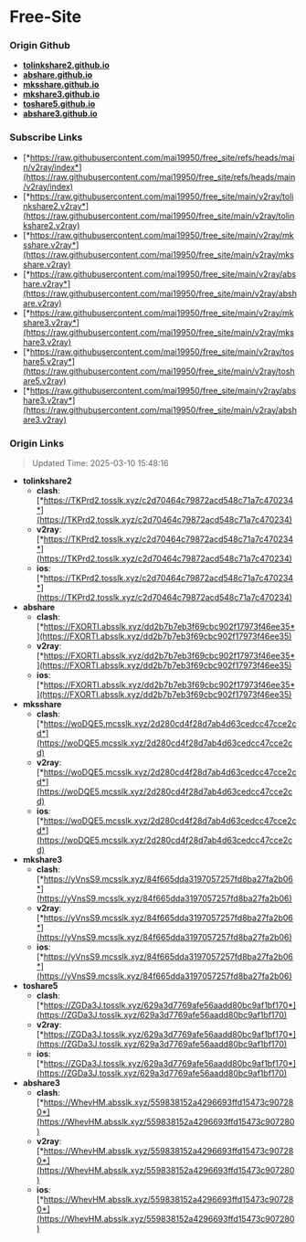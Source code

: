 # Free-Site

### Origin Github

- [**tolinkshare2.github.io**](https://github.com/tolinkshare2/tolinkshare2.github.io)
- [**abshare.github.io**](https://github.com/abshare/abshare.github.io)
- [**mksshare.github.io**](https://github.com/mksshare/mksshare.github.io)
- [**mkshare3.github.io**](https://github.com/mkshare3/mkshare3.github.io)
- [**toshare5.github.io**](https://github.com/toshare5/toshare5.github.io)
- [**abshare3.github.io**](https://github.com/abshare3/abshare3.github.io)

### Subscribe Links

- [*https://raw.githubusercontent.com/mai19950/free_site/refs/heads/main/v2ray/index*](https://raw.githubusercontent.com/mai19950/free_site/refs/heads/main/v2ray/index)
- [*https://raw.githubusercontent.com/mai19950/free_site/main/v2ray/tolinkshare2.v2ray*](https://raw.githubusercontent.com/mai19950/free_site/main/v2ray/tolinkshare2.v2ray)
- [*https://raw.githubusercontent.com/mai19950/free_site/main/v2ray/mksshare.v2ray*](https://raw.githubusercontent.com/mai19950/free_site/main/v2ray/mksshare.v2ray)
- [*https://raw.githubusercontent.com/mai19950/free_site/main/v2ray/abshare.v2ray*](https://raw.githubusercontent.com/mai19950/free_site/main/v2ray/abshare.v2ray)
- [*https://raw.githubusercontent.com/mai19950/free_site/main/v2ray/mkshare3.v2ray*](https://raw.githubusercontent.com/mai19950/free_site/main/v2ray/mkshare3.v2ray)
- [*https://raw.githubusercontent.com/mai19950/free_site/main/v2ray/toshare5.v2ray*](https://raw.githubusercontent.com/mai19950/free_site/main/v2ray/toshare5.v2ray)
- [*https://raw.githubusercontent.com/mai19950/free_site/main/v2ray/abshare3.v2ray*](https://raw.githubusercontent.com/mai19950/free_site/main/v2ray/abshare3.v2ray)

### Origin Links

> Updated Time: 2025-03-10 15:48:16

- **tolinkshare2**
  - **clash**: [*https://TKPrd2.tosslk.xyz/c2d70464c79872acd548c71a7c470234*](https://TKPrd2.tosslk.xyz/c2d70464c79872acd548c71a7c470234)
  - **v2ray**: [*https://TKPrd2.tosslk.xyz/c2d70464c79872acd548c71a7c470234*](https://TKPrd2.tosslk.xyz/c2d70464c79872acd548c71a7c470234)
  - **ios**: [*https://TKPrd2.tosslk.xyz/c2d70464c79872acd548c71a7c470234*](https://TKPrd2.tosslk.xyz/c2d70464c79872acd548c71a7c470234)
- **abshare**
  - **clash**: [*https://FXORTI.absslk.xyz/dd2b7b7eb3f69cbc902f17973f46ee35*](https://FXORTI.absslk.xyz/dd2b7b7eb3f69cbc902f17973f46ee35)
  - **v2ray**: [*https://FXORTI.absslk.xyz/dd2b7b7eb3f69cbc902f17973f46ee35*](https://FXORTI.absslk.xyz/dd2b7b7eb3f69cbc902f17973f46ee35)
  - **ios**: [*https://FXORTI.absslk.xyz/dd2b7b7eb3f69cbc902f17973f46ee35*](https://FXORTI.absslk.xyz/dd2b7b7eb3f69cbc902f17973f46ee35)
- **mksshare**
  - **clash**: [*https://woDQE5.mcsslk.xyz/2d280cd4f28d7ab4d63cedcc47cce2cd*](https://woDQE5.mcsslk.xyz/2d280cd4f28d7ab4d63cedcc47cce2cd)
  - **v2ray**: [*https://woDQE5.mcsslk.xyz/2d280cd4f28d7ab4d63cedcc47cce2cd*](https://woDQE5.mcsslk.xyz/2d280cd4f28d7ab4d63cedcc47cce2cd)
  - **ios**: [*https://woDQE5.mcsslk.xyz/2d280cd4f28d7ab4d63cedcc47cce2cd*](https://woDQE5.mcsslk.xyz/2d280cd4f28d7ab4d63cedcc47cce2cd)
- **mkshare3**
  - **clash**: [*https://yVnsS9.mcsslk.xyz/84f665dda3197057257fd8ba27fa2b06*](https://yVnsS9.mcsslk.xyz/84f665dda3197057257fd8ba27fa2b06)
  - **v2ray**: [*https://yVnsS9.mcsslk.xyz/84f665dda3197057257fd8ba27fa2b06*](https://yVnsS9.mcsslk.xyz/84f665dda3197057257fd8ba27fa2b06)
  - **ios**: [*https://yVnsS9.mcsslk.xyz/84f665dda3197057257fd8ba27fa2b06*](https://yVnsS9.mcsslk.xyz/84f665dda3197057257fd8ba27fa2b06)
- **toshare5**
  - **clash**: [*https://ZGDa3J.tosslk.xyz/629a3d7769afe56aadd80bc9af1bf170*](https://ZGDa3J.tosslk.xyz/629a3d7769afe56aadd80bc9af1bf170)
  - **v2ray**: [*https://ZGDa3J.tosslk.xyz/629a3d7769afe56aadd80bc9af1bf170*](https://ZGDa3J.tosslk.xyz/629a3d7769afe56aadd80bc9af1bf170)
  - **ios**: [*https://ZGDa3J.tosslk.xyz/629a3d7769afe56aadd80bc9af1bf170*](https://ZGDa3J.tosslk.xyz/629a3d7769afe56aadd80bc9af1bf170)
- **abshare3**
  - **clash**: [*https://WhevHM.absslk.xyz/559838152a4296693ffd15473c907280*](https://WhevHM.absslk.xyz/559838152a4296693ffd15473c907280)
  - **v2ray**: [*https://WhevHM.absslk.xyz/559838152a4296693ffd15473c907280*](https://WhevHM.absslk.xyz/559838152a4296693ffd15473c907280)
  - **ios**: [*https://WhevHM.absslk.xyz/559838152a4296693ffd15473c907280*](https://WhevHM.absslk.xyz/559838152a4296693ffd15473c907280)
